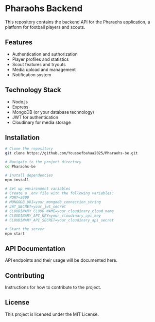 # Pharaohs Backend

This repository contains the backend API for the Pharaohs application, a platform for football players and scouts.

## Features

- Authentication and authorization
- Player profiles and statistics
- Scout features and tryouts
- Media upload and management
- Notification system

## Technology Stack

- Node.js
- Express
- MongoDB (or your database technology)
- JWT for authentication
- Cloudinary for media storage

## Installation

```bash
# Clone the repository
git clone https://github.com/Youssefbahaa2025/Pharaohs-be.git

# Navigate to the project directory
cd Pharaohs-be

# Install dependencies
npm install

# Set up environment variables
# Create a .env file with the following variables:
# PORT=3000
# MONGODB_URI=your_mongodb_connection_string
# JWT_SECRET=your_jwt_secret
# CLOUDINARY_CLOUD_NAME=your_cloudinary_cloud_name
# CLOUDINARY_API_KEY=your_cloudinary_api_key
# CLOUDINARY_API_SECRET=your_cloudinary_api_secret

# Start the server
npm start
```

## API Documentation

API endpoints and their usage will be documented here.

## Contributing

Instructions for how to contribute to the project.

## License

This project is licensed under the MIT License. 